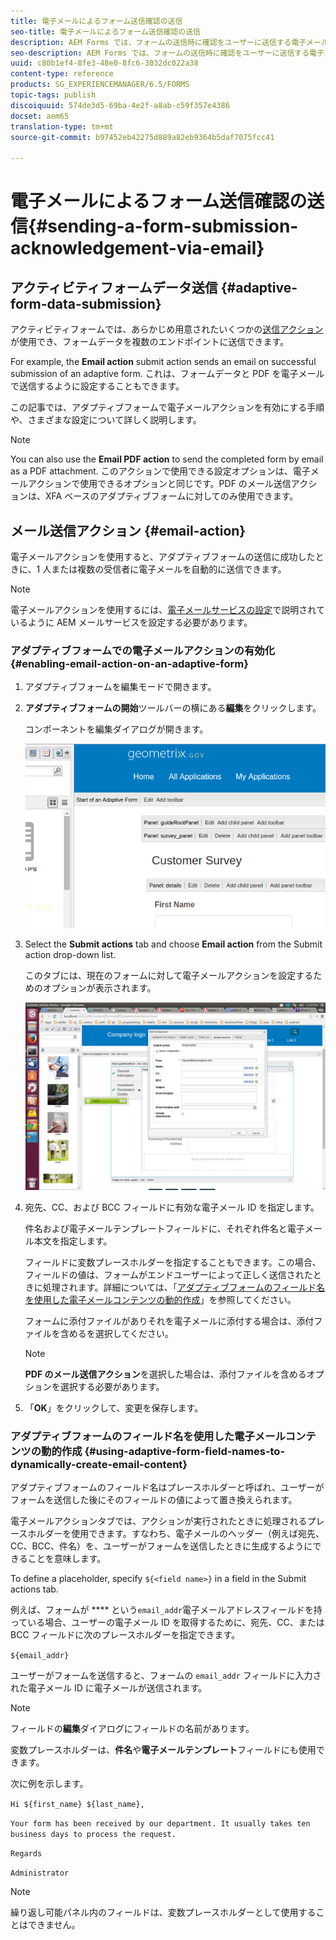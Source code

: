 ```yaml
---
title: 電子メールによるフォーム送信確認の送信
seo-title: 電子メールによるフォーム送信確認の送信
description: AEM Forms では、フォームの送信時に確認をユーザーに送信する電子メール送信アクションを設定できます。
seo-description: AEM Forms では、フォームの送信時に確認をユーザーに送信する電子メール送信アクションを設定できます。
uuid: c80b1ef4-8fe3-48e0-8fc6-3032dc022a38
content-type: reference
products: SG_EXPERIENCEMANAGER/6.5/FORMS
topic-tags: publish
discoiquuid: 574de3d5-69ba-4e2f-a8ab-c59f357e4386
docset: aem65
translation-type: tm+mt
source-git-commit: b97452eb42275d889a82eb9364b5daf7075fcc41

---
```



# 電子メールによるフォーム送信確認の送信{#sending-a-form-submission-acknowledgement-via-email}

## アクティビティフォームデータ送信 {#adaptive-form-data-submission}

アクティビティフォームでは、あらかじめ用意されたいくつかの[送信アクション](../../forms/using/configuring-submit-actions.md)が使用でき、フォームデータを複数のエンドポイントに送信できます。

For example, the **Email action** submit action sends an email on successful submission of an adaptive form. これは、フォームデータと PDF を電子メールで送信するように設定することもできます。

この記事では、アダプティブフォームで電子メールアクションを有効にする手順や、さまざまな設定について詳しく説明します。

>[!NOTE]
>
>You can also use the **Email PDF action** to send the completed form by email as a PDF attachment. このアクションで使用できる設定オプションは、電子メールアクションで使用できるオプションと同じです。PDF のメール送信アクションは、XFA ベースのアダプティブフォームに対してのみ使用できます。

## メール送信アクション {#email-action}

電子メールアクションを使用すると、アダプティブフォームの送信に成功したときに、1 人または複数の受信者に電子メールを自動的に送信できます。

>[!NOTE]
>
>電子メールアクションを使用するには、[電子メールサービスの設定](/help/sites-administering/notification.md#configuring-the-mail-service)で説明されているように AEM メールサービスを設定する必要があります。

### アダプティブフォームでの電子メールアクションの有効化 {#enabling-email-action-on-an-adaptive-form}

1. アダプティブフォームを編集モードで開きます。

1. **アダプティブフォームの開始**&#x200B;ツールバーの横にある&#x200B;**編集**&#x200B;をクリックします。

   コンポーネントを編集ダイアログが開きます。

   ![アダプティブフォームのコンポーネントの編集ダイアログ](assets/start_of_adp_form.png)

1. Select the **Submit actions** tab and choose **Email action** from the Submit action drop-down list.

   このタブには、現在のフォームに対して電子メールアクションを設定するためのオプションが表示されます。

   ![送信アクションタブ](assets/dialog.png)

1. 宛先、CC、および BCC フィールドに有効な電子メール ID を指定します。

   件名および電子メールテンプレートフィールドに、それぞれ件名と電子メール本文を指定します。

   フィールドに変数プレースホルダーを指定することもできます。この場合、フィールドの値は、フォームがエンドユーザーによって正しく送信されたときに処理されます。詳細については、「[アダプティブフォームのフィールド名を使用した電子メールコンテンツの動的作成](../../forms/using/form-submission-receipt-via-email.md#p-using-adaptive-form-field-names-to-dynamically-create-email-content-p)」を参照してください。

   フォームに添付ファイルがありそれを電子メールに添付する場合は、添付ファイルを含めるを選択してください。

   >[!NOTE]
   >
   >**PDF のメール送信アクション**&#x200B;を選択した場合は、添付ファイルを含めるオプションを選択する必要があります。

1. 「**OK**」をクリックして、変更を保存します。

### アダプティブフォームのフィールド名を使用した電子メールコンテンツの動的作成 {#using-adaptive-form-field-names-to-dynamically-create-email-content}

アダプティブフォームのフィールド名はプレースホルダーと呼ばれ、ユーザーがフォームを送信した後にそのフィールドの値によって置き換えられます。

電子メールアクションタブでは、アクションが実行されたときに処理されるプレースホルダーを使用できます。すなわち、電子メールのヘッダー（例えば宛先、CC、BCC、件名）を、ユーザーがフォームを送信したときに生成するようにできることを意味します。

To define a placeholder, specify `${<field name>}` in a field in the Submit actions tab.

例えば、フォームが **** という`email_addr`電子メールアドレスフィールドを持っている場合、ユーザーの電子メール ID を取得するために、宛先、CC、または BCC フィールドに次のプレースホルダーを指定できます。

`${email_addr}`

ユーザーがフォームを送信すると、フォームの `email_addr` フィールドに入力された電子メール ID に電子メールが送信されます。

>[!NOTE]
>
>フィールドの&#x200B;**編集**&#x200B;ダイアログにフィールドの名前があります。

変数プレースホルダーは、**件名**&#x200B;や&#x200B;**電子メールテンプレート**&#x200B;フィールドにも使用できます。

次に例を示します。

`Hi ${first_name} ${last_name},`

`Your form has been received by our department. It usually takes ten business days to process the request.`

`Regards`

`Administrator`

>[!NOTE]
>
>繰り返し可能パネル内のフィールドは、変数プレースホルダーとして使用することはできません。

